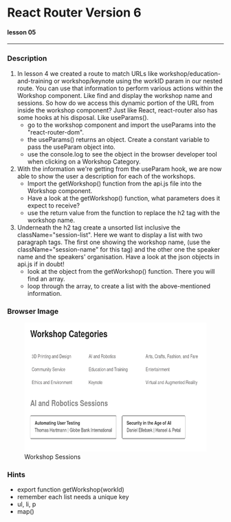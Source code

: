 # React Router Version 6
#### lesson 05
***


### Description

1. In lesson 4 we created a route to match URLs like workshop/education-and-training or workshop/keynote using 
the workID param in our nested route. You can use that information to perform various actions within the Workshop
component. Like find and display the workshop name and sessions. So how do we access this dynamic portion of the 
URL from inside the workshop component? Just like React, react-router also has some hooks at his disposal. Like useParams().
   - go to the workshop component and import the useParams into the "react-router-dom".
   - the useParams() returns an object. Create a constant variable to pass the useParam object into. 
   - use the console.log to see the object in the browser developer tool when clicking on a Workshop Category.
2. With the information we're getting from the useParam hook, we are now able to show the user a description for each
of the workshops.
   - Import the getWorkshop() function from the api.js file into the Workshop component.
   - Have a look at the getWorkshop() function, what parameters does it expect to receive?
   - use the return value from the function to replace the h2 tag with the workshop name.
3. Underneath the h2 tag create a unsorted list inclusive the className="session-list". Here we want to display
a list with two paragraph tags. The first one showing the workshop name, (use the className="session-name" for this tag) 
and the other one the speaker name and the speakers' organisation. Have a look at the json objects in api.js if in doubt!
   - look at the object from the getWorkshop() function. There you will find an array.
   - loop through the array, to create a list with the above-mentioned information.



### Browser Image

<figure>
    <img src ="src/assets/workshopsessions.png"
         alt ="cras table"
         width ="450"
         height ="300">
    <figcaption>Workshop Sessions</figcaption>
</figure>

### Hints
- export function getWorkshop(workId) 
- remember each list needs a unique key
- ul, li, p
- map()











